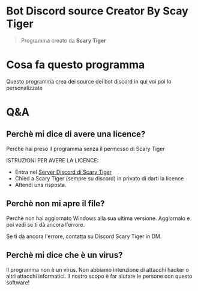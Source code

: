 # Bot Discord source Creator By Scay Tiger
> Programma creato da **Scary Tiger**

# Cosa fa questo programma

Questo programma crea dei source dei bot discord in qui voi poi lo personalizzate


# Q&A

## Perchè mi dice di avere una licence?
Perchè hai preso il programma senza il permesso di Scary Tiger

ISTRUZIONI PER AVERE LA LICENCE:

- Entra nel [Server Discord di Scary Tiger](https://discord.gg/GKP49SR)
- Chied a Scary Tiger (sempre su discord) in privato di darti la licence
- Attendi una risposta.

## Perchè non mi apre il file?

Perchè non hai aggiornato Windows alla sua ultima versione. Aggiornalo e poi vedi se ti dà ancora l'errore.

Se ti dà ancora l'errore, contatta su Discord Scary Tiger in DM.

## Perchè mi dice che è un virus?

Il programma non è un virus. Non abbiamo intenzione di attacchi hacker o altri attacchi informatici. Il nostro scopo è far aiutare le persone con questo software!
